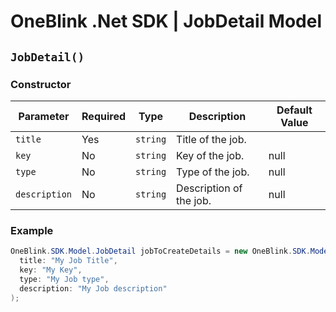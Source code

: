 # OneBlink .Net SDK | JobDetail Model


## `JobDetail()`

### Constructor

| Parameter     | Required | Type     | Description             | Default Value |
| ------------- | -------- | -------- | ----------------------- | ------------- |
| `title`       | Yes      | `string` | Title of the job.       |               |
| `key`         | No       | `string` | Key of the job.         | null          |
| `type`        | No       | `string` | Type of the job.        | null          |
| `description` | No       | `string` | Description of the job. | null          |

### Example

```c#
OneBlink.SDK.Model.JobDetail jobToCreateDetails = new OneBlink.SDK.Model.JobDetail(
  title: "My Job Title",
  key: "My Key",
  type: "My Job type",
  description: "My Job description"
);

```
